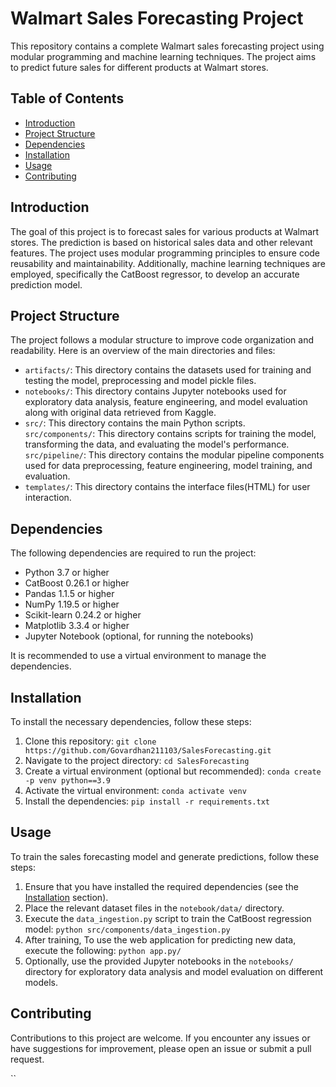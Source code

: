 # Walmart Sales Forecasting Project

This repository contains a complete Walmart sales forecasting project using modular programming and machine learning techniques. The project aims to predict future sales for different products at Walmart stores.

## Table of Contents

- [Introduction](#introduction)
- [Project Structure](#project-structure)
- [Dependencies](#dependencies)
- [Installation](#installation)
- [Usage](#usage)
- [Contributing](#contributing)

## Introduction

The goal of this project is to forecast sales for various products at Walmart stores. The prediction is based on historical sales data and other relevant features. The project uses modular programming principles to ensure code reusability and maintainability. Additionally, machine learning techniques are employed, specifically the CatBoost regressor, to develop an accurate prediction model.

## Project Structure

The project follows a modular structure to improve code organization and readability. Here is an overview of the main directories and files:

- `artifacts/`: This directory contains the datasets used for training and testing the model, preprocessing and model pickle files.
- `notebooks/`: This directory contains Jupyter notebooks used for exploratory data analysis, feature engineering, and model evaluation along with original data retrieved from Kaggle.
- `src/`: This directory contains the main Python scripts.
<br>        `src/components/`: This directory contains scripts for training the model, transforming the data, and evaluating the model's performance.
<br>        `src/pipeline/`: This directory contains the modular pipeline components used for data preprocessing, feature engineering, model training, and evaluation.      
- `templates/`: This directory contains the interface files(HTML) for user interaction.

## Dependencies

The following dependencies are required to run the project:

- Python 3.7 or higher
- CatBoost 0.26.1 or higher
- Pandas 1.1.5 or higher
- NumPy 1.19.5 or higher
- Scikit-learn 0.24.2 or higher
- Matplotlib 3.3.4 or higher
- Jupyter Notebook (optional, for running the notebooks)

It is recommended to use a virtual environment to manage the dependencies.

## Installation

To install the necessary dependencies, follow these steps:

1. Clone this repository: `git clone https://github.com/Govardhan211103/SalesForecasting.git`
2. Navigate to the project directory: `cd SalesForecasting`
3. Create a virtual environment (optional but recommended): `conda create -p venv python==3.9`
4. Activate the virtual environment: `conda activate venv`
5. Install the dependencies: `pip install -r requirements.txt`

## Usage

To train the sales forecasting model and generate predictions, follow these steps:

1. Ensure that you have installed the required dependencies (see the [Installation](#installation) section).
2. Place the relevant dataset files in the `notebook/data/` directory.
3. Execute the `data_ingestion.py` script to train the CatBoost regression model: `python src/components/data_ingestion.py`
4. After training, To use the web application for predicting new data, execute the following: `python app.py/`
5. Optionally, use the provided Jupyter notebooks in the `notebooks/` directory for exploratory data analysis and model evaluation on different models.

## Contributing

Contributions to this project are welcome. If you encounter any issues or have suggestions for improvement, please open an issue or submit a pull request. 

``
